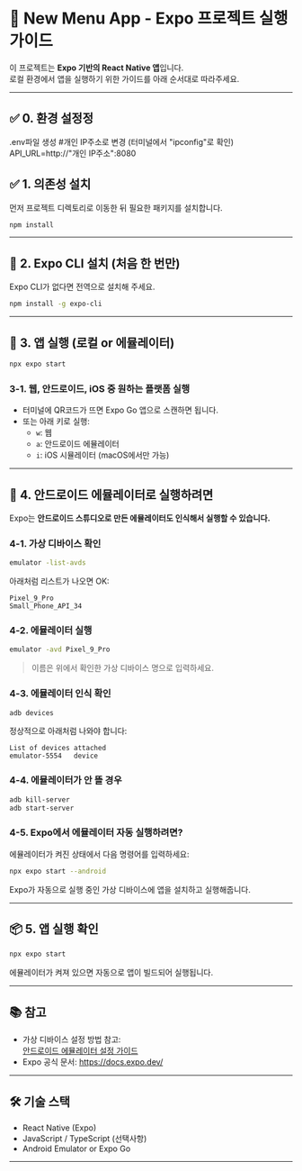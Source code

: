 # 📱 New Menu App - Expo 프로젝트 실행 가이드

이 프로젝트는 **Expo 기반의 React Native 앱**입니다.  
로컬 환경에서 앱을 실행하기 위한 가이드를 아래 순서대로 따라주세요.

---
## ✅ 0. 환경 설정정
.env파일 생성
#개인 IP주소로 변경 (터미널에서 "ipconfig"로 확인)
API_URL=http://"개인 IP주소":8080

## ✅ 1. 의존성 설치

먼저 프로젝트 디렉토리로 이동한 뒤 필요한 패키지를 설치합니다.

```bash
npm install
```
---

## 📱 2. Expo CLI 설치 (처음 한 번만)

Expo CLI가 없다면 전역으로 설치해 주세요.

```bash
npm install -g expo-cli
```
---

## 🚀 3. 앱 실행 (로컬 or 에뮬레이터)
```bash
npx expo start
```

### 3-1. 웹, 안드로이드, iOS 중 원하는 플랫폼 실행

- 터미널에 QR코드가 뜨면 Expo Go 앱으로 스캔하면 됩니다.
- 또는 아래 키로 실행:
  - `w`: 웹
  - `a`: 안드로이드 에뮬레이터
  - `i`: iOS 시뮬레이터 (macOS에서만 가능)

---

## 📱 4. 안드로이드 에뮬레이터로 실행하려면

Expo는 **안드로이드 스튜디오로 만든 에뮬레이터도 인식해서 실행할 수 있습니다.**

### 4-1. 가상 디바이스 확인

```bash
emulator -list-avds
```

아래처럼 리스트가 나오면 OK:

```
Pixel_9_Pro
Small_Phone_API_34
```

### 4-2. 에뮬레이터 실행

```bash
emulator -avd Pixel_9_Pro
```

> 이름은 위에서 확인한 가상 디바이스 명으로 입력하세요.

### 4-3. 에뮬레이터 인식 확인

```bash
adb devices
```

정상적으로 아래처럼 나와야 합니다:

```
List of devices attached
emulator-5554   device
```

### 4-4. 에뮬레이터가 안 뜰 경우

```bash
adb kill-server
adb start-server
```

### 4-5. Expo에서 에뮬레이터 자동 실행하려면?

에뮬레이터가 켜진 상태에서 다음 명령어를 입력하세요:

```bash
npx expo start --android
```

Expo가 자동으로 실행 중인 가상 디바이스에 앱을 설치하고 실행해줍니다.

---

## 📦 5. 앱 실행 확인

```bash
npx expo start
```

에뮬레이터가 켜져 있으면 자동으로 앱이 빌드되어 실행됩니다.

---

## 📚 참고

- 가상 디바이스 설정 방법 참고:  
  [안드로이드 에뮬레이터 설정 가이드](https://chococookiee.tistory.com/50)
- Expo 공식 문서: https://docs.expo.dev/

---

## 🛠️ 기술 스택

- React Native (Expo)
- JavaScript / TypeScript (선택사항)
- Android Emulator or Expo Go

---

